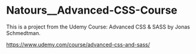# Natours__Advanced-CSS-Course
This is a project from the Udemy Course: Advanced CSS & SASS by Jonas Schmedtman.

https://www.udemy.com/course/advanced-css-and-sass/

